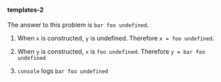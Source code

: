 #### templates-2

The answer to this problem is `bar foo undefined`.

1. When `x` is constructed, `y` is undefined. Therefore `x = foo undefined`.

2. When `y` is constructed, `x` is `foo undefined`. Therefore `y = bar foo undefined`

3. `console` logs `bar foo undefined`